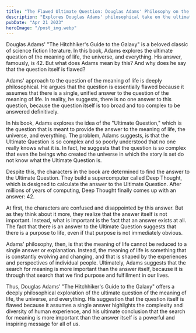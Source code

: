 ```yaml
---
title: "The Flawed Ultimate Question: Douglas Adams' Philosophy on the Meaning of Life in The Hitchhiker's Guide to the Galaxy"
description: "Explores Douglas Adams' philosophical take on the ultimate question of the meaning of life, universe, and everything in The Hitchhiker's Guide to the Galaxy and why he suggests that it is the question itself that is flawed...."
pubDate: "Apr 21 2023"
heroImage: "/post_img.webp"
---
```

Douglas Adams' "The Hitchhiker's Guide to the Galaxy" is a beloved classic of science fiction literature. In this book, Adams explores the ultimate question of the meaning of life, the universe, and everything. His answer, famously, is 42. But what does Adams mean by this? And why does he say that the question itself is flawed?

Adams' approach to the question of the meaning of life is deeply philosophical. He argues that the question is essentially flawed because it assumes that there is a single, unified answer to the question of the meaning of life. In reality, he suggests, there is no one answer to this question, because the question itself is too broad and too complex to be answered definitively.

In his book, Adams explores the idea of the "Ultimate Question," which is the question that is meant to provide the answer to the meaning of life, the universe, and everything. The problem, Adams suggests, is that the Ultimate Question is so complex and so poorly understood that no one really knows what it is. In fact, he suggests that the question is so complex that even the beings who created the universe in which the story is set do not know what the Ultimate Question is.

Despite this, the characters in the book are determined to find the answer to the Ultimate Question. They build a supercomputer called Deep Thought, which is designed to calculate the answer to the Ultimate Question. After millions of years of computing, Deep Thought finally comes up with an answer: 42.

At first, the characters are confused and disappointed by this answer. But as they think about it more, they realize that the answer itself is not important. Instead, what is important is the fact that an answer exists at all. The fact that there is an answer to the Ultimate Question suggests that there is a purpose to life, even if that purpose is not immediately obvious.

Adams' philosophy, then, is that the meaning of life cannot be reduced to a single answer or explanation. Instead, the meaning of life is something that is constantly evolving and changing, and that is shaped by the experiences and perspectives of individual people. Ultimately, Adams suggests that the search for meaning is more important than the answer itself, because it is through that search that we find purpose and fulfillment in our lives.

Thus, Douglas Adams' "The Hitchhiker's Guide to the Galaxy" offers a deeply philosophical exploration of the ultimate question of the meaning of life, the universe, and everything. His suggestion that the question itself is flawed because it assumes a single answer highlights the complexity and diversity of human experience, and his ultimate conclusion that the search for meaning is more important than the answer itself is a powerful and inspiring message for all of us.